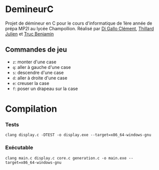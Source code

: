 # DemineurC
Projet de démineur en C pour le cours d'informatique de 1ère année de prépa MP2I au lycée Champollion.
Réalisé par [Di Gallo Clément](https://github.com/Merlode11), [Thillard Julien](https://github.com/supersurviveur) et [Truc Benjamin](https://github.com/TRUCBenjamin)

## Commandes de jeu
- `z`: monter d'une case
- `q`: aller à gauche d'une case
- `s`: descendre d'une case
- `d`: aller à droite d'une case
- `e`: creuser la case
- `f`: poser un drapeau sur la case

# Compilation
### Tests
`clang display.c -DTEST -o display.exe --target=x86_64-windows-gnu`

### Exécutable
`clang main.c display.c core.c generation.c -o main.exe --target=x86_64-windows-gnu`
